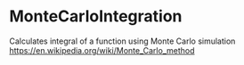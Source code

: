 # MonteCarloIntegration
Calculates integral of a function using Monte Carlo simulation
https://en.wikipedia.org/wiki/Monte_Carlo_method

